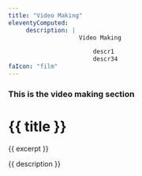 ```yaml
---
title: "Video Making"
eleventyComputed:
     description: |
                    Video Making 

                        descr1
                        descr34
faIcon: "film"
---
```


### This is the video making section

# {{ title }}

{{ excerpt }}

{{ description }}